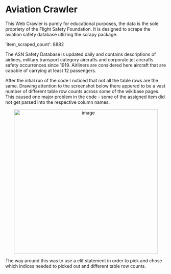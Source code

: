 # Aviation Crawler
This Web Crawler is purely for educational purposes, the data is the sole propriety of the Flight Safety Foundation. It is designed to scrape the aviation safety database utlizing the scrapy package. 

'item_scraped_count': 8882

The ASN Safety Database is updated daily and contains descriptions of airlines, military transport category aircrafts and corporate jet aircrafts safety occurrences since 1919. Airliners are considered here aircraft that are capable of carrying at least 12 passengers.

After the intial run of the code I noticed that not all the table rows are the same. Drawing attention to the screenshot below there appered to be a vast number of different table row counts across some of the wikibase pages. This caused one major problem in the code - some of the assigned item did not get parsed into the respective column names. 

<div align="center"><img width="451" alt="image" src="/Users/aranfernando/analysis/aviation/aviation_analysis/screenshots/screenshot1.png"></div>

The way around this was to use a elif statement in order to pick and chose which indices needed to picked out and different table row counts.

